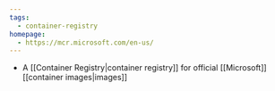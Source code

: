```yaml
---
tags:
  - container-registry
homepage:
  - https://mcr.microsoft.com/en-us/
---
```

- A [[Container Registry|container registry]] for official [[Microsoft]] [[container images|images]]